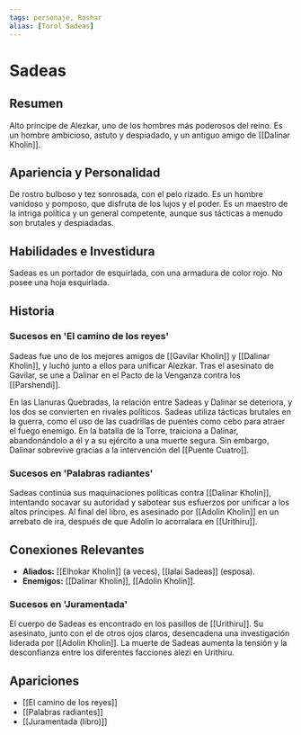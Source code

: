 ```yaml
---
tags: personaje, Roshar
alias: [Torol Sadeas]
---
```


# Sadeas

## Resumen
Alto príncipe de Alezkar, uno de los hombres más poderosos del reino. Es un hombre ambicioso, astuto y despiadado, y un antiguo amigo de [[Dalinar Kholin]].

## Apariencia y Personalidad
De rostro bulboso y tez sonrosada, con el pelo rizado. Es un hombre vanidoso y pomposo, que disfruta de los lujos y el poder. Es un maestro de la intriga política y un general competente, aunque sus tácticas a menudo son brutales y despiadadas.

## Habilidades e Investidura
Sadeas es un portador de esquirlada, con una armadura de color rojo. No posee una hoja esquirlada.

## Historia
### Sucesos en 'El camino de los reyes'
Sadeas fue uno de los mejores amigos de [[Gavilar Kholin]] y [[Dalinar Kholin]], y luchó junto a ellos para unificar Alezkar. Tras el asesinato de Gavilar, se une a Dalinar en el Pacto de la Venganza contra los [[Parshendi]].

En las Llanuras Quebradas, la relación entre Sadeas y Dalinar se deteriora, y los dos se convierten en rivales políticos. Sadeas utiliza tácticas brutales en la guerra, como el uso de las cuadrillas de puentes como cebo para atraer el fuego enemigo. En la batalla de la Torre, traiciona a Dalinar, abandonándolo a él y a su ejército a una muerte segura. Sin embargo, Dalinar sobrevive gracias a la intervención del [[Puente Cuatro]].

### Sucesos en 'Palabras radiantes'
Sadeas continúa sus maquinaciones políticas contra [[Dalinar Kholin]], intentando socavar su autoridad y sabotear sus esfuerzos por unificar a los altos príncipes. Al final del libro, es asesinado por [[Adolin Kholin]] en un arrebato de ira, después de que Adolin lo acorralara en [[Urithiru]].

## Conexiones Relevantes
* **Aliados:** [[Elhokar Kholin]] (a veces), [[Ialai Sadeas]] (esposa).
* **Enemigos:** [[Dalinar Kholin]], [[Adolin Kholin]].

### Sucesos en 'Juramentada'
El cuerpo de Sadeas es encontrado en los pasillos de [[Urithiru]]. Su asesinato, junto con el de otros ojos claros, desencadena una investigación liderada por [[Adolin Kholin]]. La muerte de Sadeas aumenta la tensión y la desconfianza entre los diferentes facciones alezi en Urithiru.

## Apariciones
* [[El camino de los reyes]]
* [[Palabras radiantes]]
* [[Juramentada (libro)]]